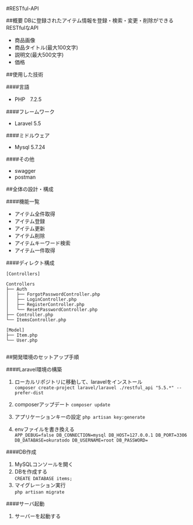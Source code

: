 #RESTful-API

##概要
DBに登録されたアイテム情報を登録・検索・変更・削除ができる  
RESTfulなAPI  
- 商品画像
- 商品タイトル(最大100文字)
- 説明文(最大500文字)
- 価格

##使用した技術

####言語
- PHP　7.2.5

####フレームワーク
- Laravel 5.5

####ミドルウェア
- Mysql 5.7.24

####その他
- swagger
- postman

##全体の設計・構成

####機能一覧
- アイテム全件取得
- アイテム登録
- アイテム更新
- アイテム削除
- アイテムキーワード検索
- アイテム一件取得

####ディレクト構成
```
[Controllers]

Controllers
├── Auth
│   ├── ForgotPasswordController.php
│   ├── LoginController.php
│   ├── RegisterController.php
│   └── ResetPasswordController.php
├── Controller.php
└── ItemsController.php

[Model]
├── Item.php
└── User.php


```


##開発環境のセットアップ手順

####Laravel環境の構築
1. ローカルリポジトリに移動して、laravelをインストール  
`composer create-project laravel/laravel ./restful_api "5.5.*" --prefer-dist`
2. composerアップデート `composer update`
3. アプリケーションキーの設定 `php artisan key:generate`

4. envファイルを書き換える  
   `APP_DEBUG=false DB_CONNECTION=mysql DB_HOST=127.0.0.1 DB_PORT=3306 DB_DATABASE=okuratodo DB_USERNAME=root DB_PASSWORD=`

####DB作成
1. MySQLコンソールを開く
2. DBを作成する  
   `CREATE DATABASE items;`
3. マイグレーション実行  
        `php artisan migrate`

####サーバ起動
1. サーバーを起動する